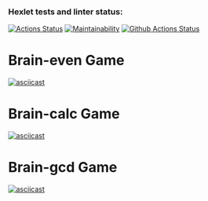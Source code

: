 ### Hexlet tests and linter status:
[![Actions Status](https://github.com/bysynth/php-project-lvl1/workflows/hexlet-check/badge.svg)](https://github.com/bysynth/php-project-lvl1/actions)
[![Maintainability](https://api.codeclimate.com/v1/badges/8a406fee390be106a62e/maintainability)](https://codeclimate.com/github/bysynth/php-project-lvl1/maintainability)
[![Github Actions Status](https://github.com/bysynth/php-project-lvl1/workflows/CI/badge.svg)](https://github.com/bysynth/php-project-lvl1/actions)

# Brain-even Game

[![asciicast](https://asciinema.org/a/9cfU2k8FqydLRySIdQWQ27ZBk.svg)](https://asciinema.org/a/9cfU2k8FqydLRySIdQWQ27ZBk)

# Brain-calc Game

[![asciicast](https://asciinema.org/a/b5ekWbAPKsoO86mZh4haavsN8.svg)](https://asciinema.org/a/b5ekWbAPKsoO86mZh4haavsN8)

# Brain-gcd Game

[![asciicast](https://asciinema.org/a/hetx3mygk90T8KDq7YRgYGUbv.svg)](https://asciinema.org/a/hetx3mygk90T8KDq7YRgYGUbv)
